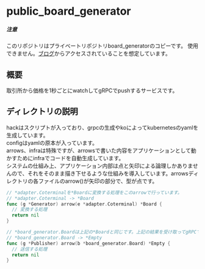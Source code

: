 # public_board_generator
##### 注意
  このリポジトリはプライベートリポジトリboard_generatorのコピーです。
  使用できません。[ブログ](https://taizokaneko.info)からアクセスされていることを想定しています。
## 概要
取引所から価格を1秒ごとにwatchしてgRPCでpushするサービスです。
## ディレクトリの説明
hackはスクリプトが入っており、grpcの生成やkoによってkubernetesのyamlを生成しています。<br>
configはyamlの原本が入っています。<br>
arrows、infraは特殊ですが、arrowsで書いた内容をアプリケーションとして動かすためにinfraでコードを自動生成しています。<br>
システムの仕組み上、アプリケーション内部は点と矢印による論理しかありませんので、それをそのまま描き下せるような仕組みを導入しています。arrowsディレクトリの各ファイルのarrow()が矢印の部分で、型が点です。<br>
```go
// *adapter.Coterminalを*Boardに変換する処理をこのarrowで行っています。
// *adapter.Coterminal -> *Board
func (g *Generator) arrow(e *adapter.Coterminal) *Board {
  // 変換する処理
  return nil
}
```
```go
// *board_generator.Boardは上記の*Boardと同じです。上記の結果を受け取ってgRPCで送信する処理を行います。
// *board_generator.Board -> *Empty
func (g *Publisher) arrow(b *board_generator.Board) *Empty {
  // 送信する処理
  return nil
}
```
